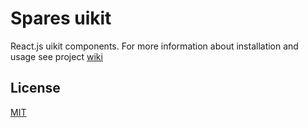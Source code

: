# Spares uikit

React.js uikit components. For more information about installation and usage see project [wiki](https://github.com/korchemkin/spares/wiki)

## License

[MIT](https://github.com/korchemkin/spares/wiki/License)
